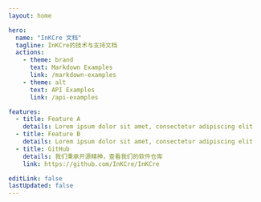 ```yaml
---
layout: home

hero:
  name: "InKCre 文档"
  tagline: InKCre的技术与支持文档
  actions:
    - theme: brand
      text: Markdown Examples
      link: /markdown-examples
    - theme: alt
      text: API Examples
      link: /api-examples

features:
  - title: Feature A
    details: Lorem ipsum dolor sit amet, consectetur adipiscing elit
  - title: Feature B
    details: Lorem ipsum dolor sit amet, consectetur adipiscing elit
  - title: GitHub
    details: 我们秉承开源精神，查看我们的软件仓库
    link: https://github.com/InKCre/InKCre

editLink: false
lastUpdated: false
---
```



